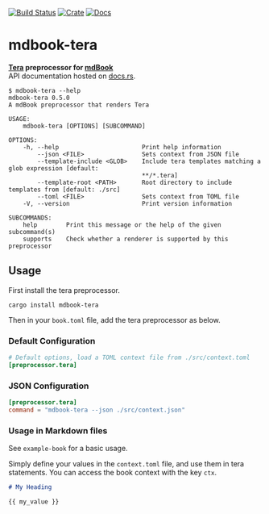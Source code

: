 [![Build Status](https://github.com/avitex/mdbook-tera/workflows/build/badge.svg)](https://github.com/avitex/mdbook-tera/actions?query=workflow:build)
[![Crate](https://img.shields.io/crates/v/mdbook-tera.svg)](https://crates.io/crates/mdbook-tera)
[![Docs](https://docs.rs/mdbook-tera/badge.svg)](https://docs.rs/mdbook-tera)

# mdbook-tera

**[Tera](https://github.com/Keats/tera) preprocessor for [mdBook](https://github.com/rust-lang/mdBook)**  
API documentation hosted on [docs.rs](https://docs.rs/mdbook-tera).

```text
$ mdbook-tera --help
mdbook-tera 0.5.0
A mdBook preprocessor that renders Tera

USAGE:
    mdbook-tera [OPTIONS] [SUBCOMMAND]

OPTIONS:
    -h, --help                       Print help information
        --json <FILE>                Sets context from JSON file
        --template-include <GLOB>    Include tera templates matching a glob expression [default:
                                     **/*.tera]
        --template-root <PATH>       Root directory to include templates from [default: ./src]
        --toml <FILE>                Sets context from TOML file
    -V, --version                    Print version information

SUBCOMMANDS:
    help        Print this message or the help of the given subcommand(s)
    supports    Check whether a renderer is supported by this preprocessor
```

## Usage

First install the tera preprocessor.

```text
cargo install mdbook-tera
```

Then in your `book.toml` file, add the tera preprocessor as below.

### Default Configuration

```toml
# Default options, load a TOML context file from ./src/context.toml
[preprocessor.tera]
```

### JSON Configuration

```toml
[preprocessor.tera]
command = "mdbook-tera --json ./src/context.json"
```

### Usage in Markdown files

See `example-book` for a basic usage.

Simply define your values in the `context.toml` file, and use them in tera statements.
You can access the book context with the key `ctx`.

```md
# My Heading

{{ my_value }}
```
